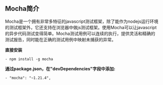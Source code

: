 ## Mocha简介

Mocha是一个拥有非常多特征的javascript测试框架，除了能作为nodejs运行环境的测试框架外，它还支持在浏览器中做js测试框架。使用Mocha可以让javascript的异步代码测试变得简单。Mocha测试用例可以连续的执行，提供灵活和精确的测试报告，同时能在正确的测试用例中映射未捕获的异常。

**直接安装**

    - npm install -g mocha

**通过package.json，在"devDependencies"字段中添加:**

    - "mocha": "~1.21.4",